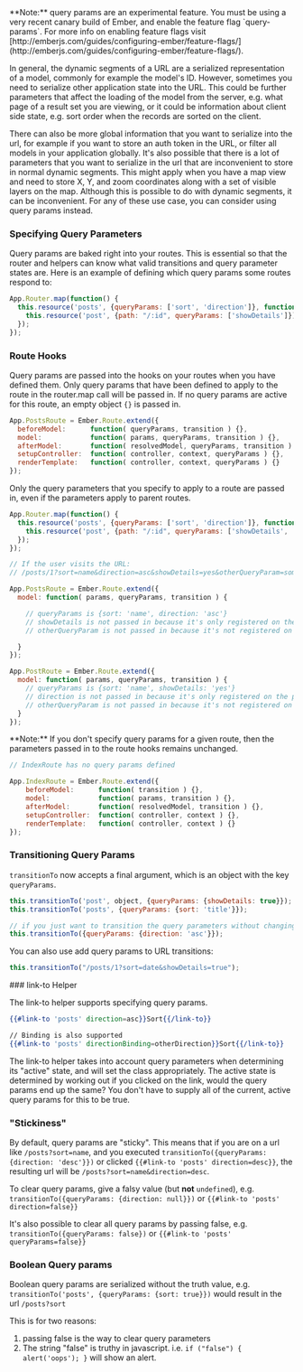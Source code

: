 <aside>
  **Note:** query params are an experimental feature. You must be using a very recent canary build of Ember, and enable the feature flag `query-params`. For more info on enabling feature flags visit [http://emberjs.com/guides/configuring-ember/feature-flags/](http://emberjs.com/guides/configuring-ember/feature-flags/).
</aside>


In general, the dynamic segments of a URL are a serialized representation of a model, commonly for example the model's ID. However, sometimes you need to serialize other application state into the URL. This could be further parameters that affect the loading of the model from the server, e.g. what page of a result set you are viewing, or it could be information about client side state, e.g. sort order when the records are sorted on the client.

There can also be more global information that you want to serialize into the url, for example if you want to store an auth token in the URL, or filter all models in your application globally. It's also possible that there is a lot of parameters that you want to serialize in the url that are inconvenient to store in normal dynamic segments. This might apply when you have a map view and need to store X, Y, and zoom coordinates along with a set of visible layers on the map. Although this is possible to do with dynamic segments, it can be inconvenient. For any of these use case, you can consider using query params instead.


### Specifying Query Parameters

Query params are baked right into your routes. This is essential so that the router and helpers can know what valid transitions and query parameter states are. Here is an example of defining which query params some routes respond to:

```javascript
App.Router.map(function() {
  this.resource('posts', {queryParams: ['sort', 'direction']}, function() {
    this.resource('post', {path: "/:id", queryParams: ['showDetails']});
  });
});
```

### Route Hooks

Query params are passed into the hooks on your routes when you have defined them. Only query params that have been defined to apply to the route in the router.map call will be passed in. If no query params are active for this route,
an empty object `{}` is passed in.

```javascript
App.PostsRoute = Ember.Route.extend({
  beforeModel:      function( queryParams, transition ) {},
  model:            function( params, queryParams, transition ) {},
  afterModel:       function( resolvedModel, queryParams, transition ) {},
  setupController:  function( controller, context, queryParams ) {},
  renderTemplate:   function( controller, context, queryParams ) {}
});
```

Only the query parameters that you specify to apply to a route are passed in, even if the parameters apply to parent routes.

```javascript
App.Router.map(function() {
  this.resource('posts', {queryParams: ['sort', 'direction']}, function() {
    this.resource('post', {path: "/:id", queryParams: ['showDetails', 'sort']});
  });
});

// If the user visits the URL:
// /posts/1?sort=name&direction=asc&showDetails=yes&otherQueryParam=something

App.PostsRoute = Ember.Route.extend({
  model: function( params, queryParams, transition ) {

    // queryParams is {sort: 'name', direction: 'asc'}
    // showDetails is not passed in because it's only registered on the child route
    // otherQueryParam is not passed in because it's not registered on any route

  }
});

App.PostRoute = Ember.Route.extend({
  model: function( params, queryParams, transition ) {
    // queryParams is {sort: 'name', showDetails: 'yes'}
    // direction is not passed in because it's only registered on the parent route
    // otherQueryParam is not passed in because it's not registered on any route
  }
});


```

<aside>
  **Note:** If you don't specify query params for a given route, then the parameters passed in to the route hooks remains unchanged.
</aside>

```javascript
// IndexRoute has no query params defined

App.IndexRoute = Ember.Route.extend({
    beforeModel:      function( transition ) {},
    model:            function( params, transition ) {},
    afterModel:       function( resolvedModel, transition ) {},
    setupController:  function( controller, context ) {},
    renderTemplate:   function( controller, context ) {}
});
```

### Transitioning Query Params

`transitionTo` now accepts a final argument, which is an object with the key `queryParams`.

```javascript
this.transitionTo('post', object, {queryParams: {showDetails: true}});
this.transitionTo('posts', {queryParams: {sort: 'title'}});

// if you just want to transition the query parameters without changing the route
this.transitionTo({queryParams: {direction: 'asc'}});
```

You can also use add query params to URL transitions:

```javascript
this.transitionTo("/posts/1?sort=date&showDetails=true");
```

### link-to Helper


The link-to helper supports specifying query params.

```handlebars
{{#link-to 'posts' direction=asc}}Sort{{/link-to}}

// Binding is also supported
{{#link-to 'posts' directionBinding=otherDirection}}Sort{{/link-to}}
```

The link-to helper takes into account query parameters when determining its "active" state, and will set the class appropriately. The active state is determined by working out if you clicked on the link, would the query params end up the same? You don't have to supply all of the current, active query params for this to be true.

### "Stickiness"

By default, query params are "sticky". This means that if you are on a url like `/posts?sort=name`, and you executed `transitionTo({queryParams: {direction: 'desc'}})` or clicked `{{#link-to 'posts' direction=desc}}`, the resulting url will be `/posts?sort=name&direction=desc`.

To clear query params, give a falsy value (but **not** `undefined`), e.g.
`transitionTo({queryParams: {direction: null}})` or `{{#link-to 'posts' direction=false}}`

It's also possible to clear all query params by passing false, e.g. `transitionTo({queryParams: false})` or `{{#link-to 'posts' queryParams=false}}`

### Boolean Query params

Boolean query params are serialized without the truth value, e.g. `transitionTo('posts', {queryParams: {sort: true}})` would result in the url `/posts?sort`

This is for two reasons:

1. passing false is the way to clear query parameters
2. The string "false" is truthy in javascript. i.e. `if ("false") { alert('oops'); }` will show an alert.
